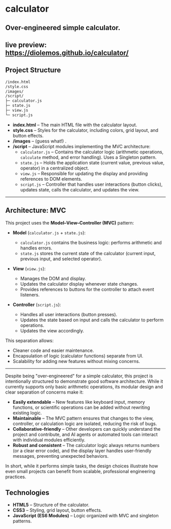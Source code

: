 # calculator
## Over-engineered simple calculator.
live preview: https://diolemos.github.io/calculator/
---

## Project Structure
```bash
/index.html
/style.css
/images/
/script/
├─ calculator.js
├─ state.js
├─ view.js
└─ script.js
```

- **index.html** – The main HTML file with the calculator layout.
- **style.css** – Styles for the calculator, including colors, grid layout, and button effects.
- **/images** – (guess what!) .
- **/script** – JavaScript modules implementing the MVC architecture:
  - `calculator.js` – Contains the calculator logic (arithmetic operations, `calculate` method, and error handling). Uses a Singleton pattern.
  - `state.js` – Holds the application state (current value, previous value, operator) in a centralized object.
  - `view.js` – Responsible for updating the display and providing references to DOM elements.
  - `script.js` – Controller that handles user interactions (button clicks), updates state, calls the calculator, and updates the view.

---

## Architecture: MVC

This project uses the **Model–View–Controller (MVC)** pattern:

- **Model** (`calculator.js` + `state.js`):
  - `calculator.js` contains the business logic: performs arithmetic and handles errors.
  - `state.js` stores the current state of the calculator (current input, previous input, and selected operator).

- **View** (`view.js`):
  - Manages the DOM and display. 
  - Updates the calculator display whenever state changes.
  - Provides references to buttons for the controller to attach event listeners.

- **Controller** (`script.js`):
  - Handles all user interactions (button presses).
  - Updates the state based on input and calls the calculator to perform operations.
  - Updates the view accordingly.

This separation allows:
- Cleaner code and easier maintenance.
- Encapsulation of logic (calculator functions) separate from UI.
- Scalability for adding new features without mixing concerns.

---
Despite being "over-engineered" for a simple calculator, this project is intentionally structured to demonstrate good software architecture. While it currently supports only basic arithmetic operations, its modular design and clear separation of concerns make it:

- **Easily extendable** – New features like keyboard input, memory functions, or scientific operations can be added without rewriting existing logic.  
- **Maintainable** – The MVC pattern ensures that changes to the view, controller, or calculation logic are isolated, reducing the risk of bugs.  
- **Collaborative-friendly** – Other developers can quickly understand the project and contribute, and AI agents or automated tools can interact with individual modules efficiently.  
- **Robust and consistent** – The calculator logic always returns numbers (or a clear error code), and the display layer handles user-friendly messages, preventing unexpected behaviors.  

In short, while it performs simple tasks, the design choices illustrate how even small projects can benefit from scalable, professional engineering practices.


## Technologies

- **HTML5** – Structure of the calculator.
- **CSS3** – Styling, grid layout, button effects.
- **JavaScript (ES6 Modules)** – Logic organized with MVC and singleton patterns.
